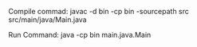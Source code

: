 Compile commad: javac -d bin -cp bin -sourcepath src src/main/java/Main.java

Run Command: java -cp bin main.java.Main